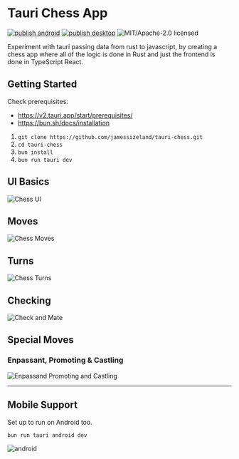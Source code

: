 # Tauri Chess App

[![publish android](https://github.com/jamessizeland/tauri-chess/actions/workflows/build-android.yml/badge.svg)](https://github.com/jamessizeland/tauri-chess/actions/workflows/build-android.yml)
[![publish desktop](https://github.com/jamessizeland/tauri-chess/actions/workflows/build.yml/badge.svg)](https://github.com/jamessizeland/tauri-chess/actions/workflows/build.yml)
![MIT/Apache-2.0 licensed](https://img.shields.io/badge/license-MIT%2FApache--2.0-blue?labelColor=1C2C2E&style=flat-square)

Experiment with tauri passing data from rust to javascript, by creating a chess app where all of the logic is done in Rust and just the frontend is done in TypeScript React.

## Getting Started

Check prerequisites:

- <https://v2.tauri.app/start/prerequisites/>
- <https://bun.sh/docs/installation>

1. `git clone https://github.com/jamessizeland/tauri-chess.git`
2. `cd tauri-chess`
3. `bun install`
4. `bun run tauri dev`

## UI Basics

![Chess UI](./img/move_logic2.gif)

## Moves

![Chess Moves](./img/take_logic.gif)

## Turns

![Chess Turns](./img/turns_logic.gif)

## Checking

![Check and Mate](./img/check_mate_logic.gif)

## Special Moves

### Enpassant, Promoting & Castling

![Enpassand Promoting and Castling](./img/enpassant-promote-castle.gif)

---

## Mobile Support

Set up to run on Android too.

`bun run tauri android dev`

![android](./img/tauri-chess-android.gif)
